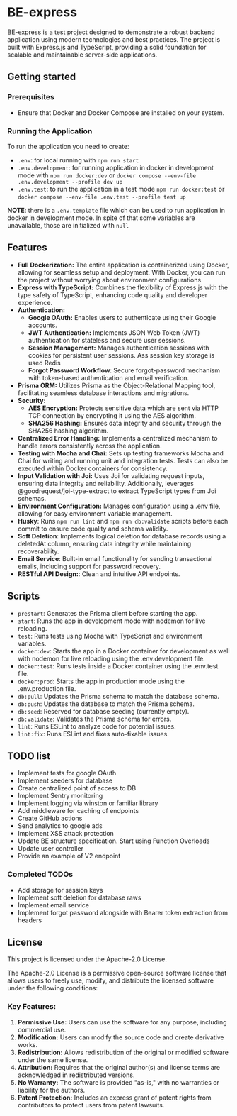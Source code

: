 # BE-express

BE-express is a test project designed to demonstrate a robust backend application using modern technologies and best practices. The project is built with Express.js and TypeScript, providing a solid foundation for scalable and maintainable server-side applications.

## Getting started
### Prerequisites
- Ensure that Docker and Docker Compose are installed on your system.
### Running the Application
To run the application you need to create: 
- `.env`: for local running with `npm run start`
- `.env.development`: for running application in docker in development mode with `npm run docker:dev` or `docker compose --env-file .env.development --profile dev up`
- `.env.test`: to run the application in a test mode `npm run docker:test` or `docker compose --env-file .env.test --profile test up`

**NOTE**: there is a `.env.template` file which can be used to run application in docker in development mode. In spite of that some variables are unavailable, those are initialized with `null`

## Features
- **Full Dockerization:** The entire application is containerized using Docker, allowing for seamless setup and deployment. With Docker, you can run the project without worrying about environment configurations.
- **Express with TypeScript:** Combines the flexibility of Express.js with the type safety of TypeScript, enhancing code quality and developer experience.
- **Authentication:**
  - **Google OAuth:** Enables users to authenticate using their Google accounts.
  - **JWT Authentication:** Implements JSON Web Token (JWT) authentication for stateless and secure user sessions.
  - **Session Management:** Manages authentication sessions with cookies for persistent user sessions. Ass session key storage is used Redis
  - **Forgot Password Workflow**: Secure forgot-password mechanism with token-based authentication and email verification.
- **Prisma ORM:** Utilizes Prisma as the Object-Relational Mapping tool, facilitating seamless database interactions and migrations.
- **Security:**
  - **AES Encryption:** Protects sensitive data which are sent via HTTP TCP connection by encrypting it using the AES algorithm.
  - **SHA256 Hashing:** Ensures data integrity and security through the SHA256 hashing algorithm.
- **Centralized Error Handling:** Implements a centralized mechanism to handle errors consistently across the application.
- **Testing with Mocha and Chai:** Sets up testing frameworks Mocha and Chai for writing and running unit and integration tests. Tests can also be executed within Docker containers for consistency.
- **Input Validation with Joi:** Uses Joi for validating request inputs, ensuring data integrity and reliability. Additionally, leverages @goodrequest/joi-type-extract to extract TypeScript types from Joi schemas.
- **Environment Configuration:** Manages configuration using a .env file, allowing for easy environment variable management.
- **Husky**: Runs `npm run lint` and `npm run db:validate` scripts before each commit to ensure code quality and schema validity.
- **Soft Deletion**: Implements logical deletion for database records using a deletedAt column, ensuring data integrity while maintaining recoverability.
- **Email Service**: Built-in email functionality for sending transactional emails, including support for password recovery.
- **RESTful API Design:**: Clean and intuitive API endpoints.
## Scripts

- `prestart`: Generates the Prisma client before starting the app.
- `start`: Runs the app in development mode with nodemon for live reloading.
- `test`: Runs tests using Mocha with TypeScript and environment variables.
- `docker:dev`: Starts the app in a Docker container for development as well with nodemon for live reloading using the .env.development file.
- `docker:test`: Runs tests inside a Docker container using the .env.test file.
- `docker:prod`: Starts the app in production mode using the .env.production file.
- `db:pull`: Updates the Prisma schema to match the database schema.
- `db:push`: Updates the database to match the Prisma schema.
- `db:seed`: Reserved for database seeding (currently empty).
- `db:validate`: Validates the Prisma schema for errors.
- `lint`: Runs ESLint to analyze code for potential issues.
- `lint:fix`: Runs ESLint and fixes auto-fixable issues.

## TODO list

- Implement tests for google OAuth
- Implement seeders for database
- Create centralized point of access to DB
- Implement Sentry monitoring
- Implement logging via winston or familiar library
- Add middleware for caching of endpoints
- Create GitHub actions
- Send analytics to google ads
- Implement XSS attack protection
- Update BE structure specification. Start using Function Overloads
- Update user controller
- Provide an example of V2 endpoint

### Completed TODOs

- Add storage for session keys
- Implement soft deletion for database raws
- Implement email service
- Implement forgot password alongside with Bearer token extraction from headers

## License
This project is licensed under the Apache-2.0 License.

The Apache-2.0 License is a permissive open-source software license that allows users to freely use, modify, and distribute the licensed software under the following conditions:

### Key Features:
1. **Permissive Use:** Users can use the software for any purpose, including commercial use.
2. **Modification:** Users can modify the source code and create derivative works.
3. **Redistribution:** Allows redistribution of the original or modified software under the same license.
4. **Attribution:** Requires that the original author(s) and license terms are acknowledged in redistributed versions.
5. **No Warranty:** The software is provided "as-is," with no warranties or liability for the authors.
6. **Patent Protection:** Includes an express grant of patent rights from contributors to protect users from patent lawsuits.